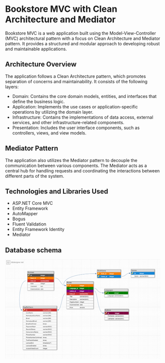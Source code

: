 # Bookstore MVC with Clean Architecture and Mediator
Bookstore MVC is a web application built using the Model-View-Controller (MVC) architectural pattern with a focus on Clean Architecture and Mediator pattern. It provides a structured and modular approach to developing robust and maintainable applications.
## Architecture Overview
The application follows a Clean Architecture pattern, which promotes separation of concerns and maintainability. It consists of the following layers:
+ Domain: Contains the core domain models, entities, and interfaces that define the business logic.
+ Application: Implements the use cases or application-specific operations by utilizing the domain layer.
+ Infrastructure: Contains the implementations of data access, external services, and other infrastructure-related components.
+ Presentation: Includes the user interface components, such as controllers, views, and view models.
## Mediator Pattern
The application also utilizes the Mediator pattern to decouple the communication between various components. The Mediator acts as a central hub for handling requests and coordinating the interactions between different parts of the system.
## Technologies and Libraries Used
+ ASP.NET Core MVC
+ Entity Framework
+ AutoMapper
+ Bogus
+ Fluent Validation
+ Entity Framework Identity
+ Mediator
## Database schema
![Database schema](./assets/db_schema.png)